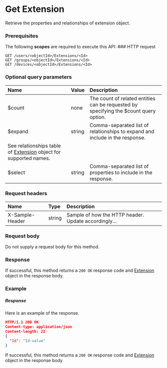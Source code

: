 # Get Extension

Retrieve the properties and relationships of extension object.
### Prerequisites
The following **scopes** are required to execute this API: ### HTTP request
<!-- { "blockType": "ignored" } -->
```http
GET /users/<objectId>/Extensions/<Id>
GET /groups/<objectId>/Extensions/<Id>
GET /devices/<objectId>/Extensions/<Id>
```
### Optional query parameters
|Name|Value|Description|
|:---------------|:--------|:-------|
|$count|none|The count of related entities can be requested by specifying the $count query option.|
|$expand|string|Comma-separated list of relationships to expand and include in the response. 
See relationships table of [Extension](../resources/extension.md) object for supported names. |
|$select|string|Comma-separated list of properties to include in the response.|

### Request headers
| Name       | Type | Description|
|:-----------|:------|:----------|
| X-Sample-Header  | string  | Sample of how the HTTP header. Update accordingly...|

### Request body
Do not supply a request body for this method.
### Response
If successful, this method returns a `200 OK` response code and [Extension](../resources/extension.md) object in the response body.
### Example
##### Response
Here is an example of the response.
<!-- {
  "blockType": "response",
  "truncated": false,
  "@odata.type": "extension"
} -->
```json
HTTP/1.1 200 OK
Content-type: application/json
Content-length: 22
{
  "Id": "Id-value"
}
```
If successful, this method returns a `200 OK` response code and [Extension](../resources/extension.md) object in the response body.

<!-- uuid: ffeb45bf-6991-4eab-a375-0740abb6a5a1
2015-10-15 04:04:56 UTC -->
<!-- {
  "type": "#page.annotation",
  "description": "Get Extension",
  "keywords": "",
  "section": "documentation",
  "tocPath": ""
}-->